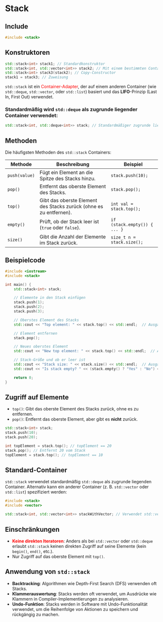 # Stack
## Include
```cpp
#include <stack>
```

## Konstruktoren
```cpp
std::stack<int> stack1; // Standardkonstruktor
std::stack<int, std::vector<int>> stack2; // Mit einem bestimmten Container-Typ (hier std::vector)
std::stack<int> stack3(stack2); // Copy-Constructor
stack1 = stack3; // Zuweisung
```

`std::stack` ist ein <span style="color:red">Container-Adapter</span>, der auf einem anderen Container (wie `std::deque`, `std::vector`, oder `std::list`) basiert und das **LIFO**-Prinzip (Last In, First Out) verwendet.

### Standardmäßig wird `std::deque` als zugrunde liegender Container verwendet:
```cpp
std::stack<int, std::deque<int>> stack; // Standardmäßiger zugrunde liegender Container
```

## Methoden
Die häufigsten Methoden des `std::stack` Containers:

| Methode                     | Beschreibung                                                                 | Beispiel                                         |
|-----------------------------|-----------------------------------------------------------------------------|--------------------------------------------------|
| `push(value)`                | Fügt ein Element an die Spitze des Stacks hinzu.                            | `stack.push(10);`                                |
| `pop()`                      | Entfernt das oberste Element des Stacks.                                    | `stack.pop();`                                   |
| `top()`                      | Gibt das oberste Element des Stacks zurück (ohne es zu entfernen).           | `int val = stack.top();`                         |
| `empty()`                    | Prüft, ob der Stack leer ist (`true` oder `false`).                         | `if (stack.empty()) { ... }`                     |
| `size()`                     | Gibt die Anzahl der Elemente im Stack zurück.                               | `size_t n = stack.size();`                       |

## Beispielcode

```cpp
#include <iostream>
#include <stack>

int main() {
    std::stack<int> stack;

    // Elemente in den Stack einfügen
    stack.push(1);
    stack.push(2);
    stack.push(3);

    // Oberstes Element des Stacks
    std::cout << "Top element: " << stack.top() << std::endl;  // Ausgabe: 3

    // Element entfernen
    stack.pop();

    // Neues oberstes Element
    std::cout << "New top element: " << stack.top() << std::endl;  // Ausgabe: 2

    // Stack-Größe und ob er leer ist
    std::cout << "Stack size: " << stack.size() << std::endl;  // Ausgabe: 2
    std::cout << "Is stack empty? " << (stack.empty() ? "Yes" : "No") << std::endl;  // Ausgabe: No

    return 0;
}
```

## Zugriff auf Elemente
- `top()`: Gibt das oberste Element des Stacks zurück, ohne es zu entfernen.
- `pop()`: Entfernt das oberste Element, aber gibt es **nicht** zurück.

```cpp
std::stack<int> stack;
stack.push(10);
stack.push(20);

int topElement = stack.top(); // topElement == 20
stack.pop(); // Entfernt 20 vom Stack
topElement = stack.top(); // topElement == 10
```

## Standard-Container
`std::stack` verwendet standardmäßig `std::deque` als zugrunde liegenden Container. Alternativ kann ein anderer Container (z. B. `std::vector` oder `std::list`) spezifiziert werden:

```cpp
#include <stack>
#include <vector>

std::stack<int, std::vector<int>> stackWithVector; // Verwendet std::vector anstelle von std::deque
```

## Einschränkungen
- <span style="color:red">**Keine direkten Iteratoren**</span>: Anders als bei `std::vector` oder `std::deque` erlaubt `std::stack` keinen direkten Zugriff auf seine Elemente (kein `begin()`, `end()`, etc.).
- Nur Zugriff auf das oberste Element mit `top()`.

## Anwendung von `std::stack`
- **Backtracking**: Algorithmen wie Depth-First Search (DFS) verwenden oft Stacks.
- **Klammerauswertung**: Stacks werden oft verwendet, um Ausdrücke wie Klammern in Compiler-Implementierungen zu analysieren.
- **Undo-Funktion**: Stacks werden in Software mit Undo-Funktionalität verwendet, um die Reihenfolge von Aktionen zu speichern und rückgängig zu machen.